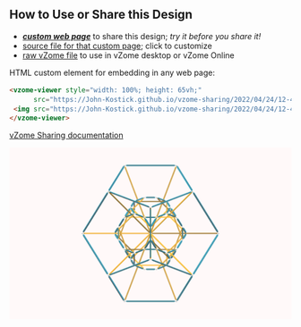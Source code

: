 
## How to Use or Share this Design

 - [***custom web page***][post] to share this design; *try it before you share it!*
 - [source file for that custom page][source]; click to customize
 - [raw vZome file][raw] to use in vZome desktop or vZome Online
 
 HTML custom element for embedding in any web page:
 ```html
<vzome-viewer style="width: 100%; height: 65vh;"
       src="https://John-Kostick.github.io/vzome-sharing/2022/04/24/12-49-33-10-axis-as-chords/10-axis-as-chords.vZome" >
  <img src="https://John-Kostick.github.io/vzome-sharing/2022/04/24/12-49-33-10-axis-as-chords/10-axis-as-chords.png" />
</vzome-viewer>
 ```

[vZome Sharing documentation](https://vzome.github.io/vzome/sharing.html#how-it-works)

![Image](<10-axis-as-chords.png>)


[post]: <https://John-Kostick.github.io/vzome-sharing/2022/04/24/10-axis-as-chords-12-49-33.html>
[source]: <https://github.com/John-Kostick/vzome-sharing/edit/main/_posts/2022-04-24-10-axis-as-chords-12-49-33.md>
[raw]: <https://raw.githubusercontent.com/John-Kostick/vzome-sharing/main/2022/04/24/12-49-33-10-axis-as-chords/10-axis-as-chords.vZome>